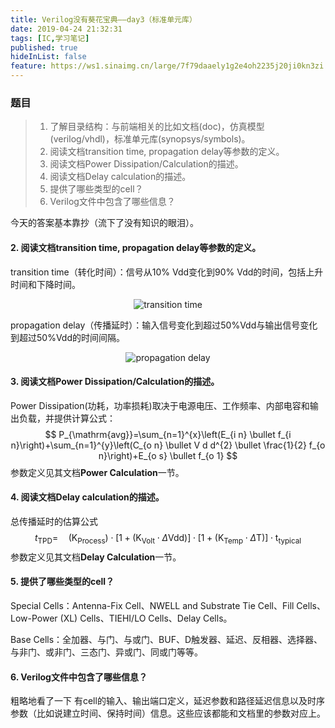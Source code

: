 ```yaml
---
title: Verilog没有葵花宝典——day3（标准单元库）
date: 2019-04-24 21:32:31
tags: [IC,学习笔记]
published: true
hideInList: false
feature: https://ws1.sinaimg.cn/large/7f79daaely1g2e4oh2235j20ji0kn3zi.jpg
---
```

### 题目

>1. 了解目录结构：与前端相关的比如文档(doc)，仿真模型(verilog/vhdl)，标准单元库(synopsys/symbols)。
>2. 阅读文档transition time, propagation delay等参数的定义。
>3. 阅读文档Power Dissipation/Calculation的描述。
>4. 阅读文档Delay calculation的描述。
>5. 提供了哪些类型的cell？
>6. Verilog文件中包含了哪些信息？
<!-- more -->

今天的答案基本靠抄（流下了没有知识的眼泪）。

#### 2. 阅读文档transition time, propagation delay等参数的定义。
transition time（转化时间）：信号从10% Vdd变化到90% Vdd的时间，包括上升时间和下降时间。

<center>
    <img src="https://ws1.sinaimg.cn/large/7f79daaely1g2e282eee0j20ez04zglq.jpg" alt="transition time" title="transition time" >
</center>

propagation delay（传播延时）：输入信号变化到超过50%Vdd与输出信号变化到超过50%Vdd的时间间隔。

<center>
    <img src="https://ws1.sinaimg.cn/large/7f79daaely1g2e2rqoyx3j20e905a74c.jpg" alt="propagation delay" title="propagation delay" >
</center>

#### 3. 阅读文档Power Dissipation/Calculation的描述。
Power Dissipation(功耗，功率损耗)取决于电源电压、工作频率、内部电容和输出负载，并提供计算公式：
$$
P_{\mathrm{avg}}=\sum_{n=1}^{x}\left(E_{i n} \bullet f_{i n}\right)+\sum_{n=1}^{y}\left(C_{o n} \bullet V d d^{2} \bullet \frac{1}{2} f_{o n}\right)+E_{o s} \bullet f_{o 1}
$$
参数定义见其文档**Power Calculation**一节。

#### 4. 阅读文档Delay calculation的描述。
总传播延时的估算公式
$$
t_{\mathrm{TPD}}=\quad\left(\mathrm{K}_{\mathrm{Process}}\right) \cdot\left[1+\left(\mathrm{K}_{\mathrm{Volt}} \cdot \Delta \mathrm{Vdd}\right)\right] \cdot\left[1+\left(\mathrm{K}_{\mathrm{Temp}} \cdot \Delta \mathrm{T}\right)\right] \cdot \mathrm{t}_{\mathrm{typical}}
$$
参数定义见其文档**Delay Calculation**一节。

#### 5. 提供了哪些类型的cell？

Special Cells：Antenna-Fix Cell、NWELL and Substrate Tie Cell、Fill Cells、Low-Power (XL) Cells、TIEHI/LO Cells、Delay Cells。

Base Cells：全加器、与门、与或门、BUF、D触发器、延迟、反相器、选择器、与非门、或非门、三态门、异或门、同或门等等。

#### 6. Verilog文件中包含了哪些信息？
粗略地看了一下
有cell的输入、输出端口定义，延迟参数和路径延迟信息以及时序参数（比如说建立时间、保持时间）信息。这些应该都能和文档里的参数对应上。